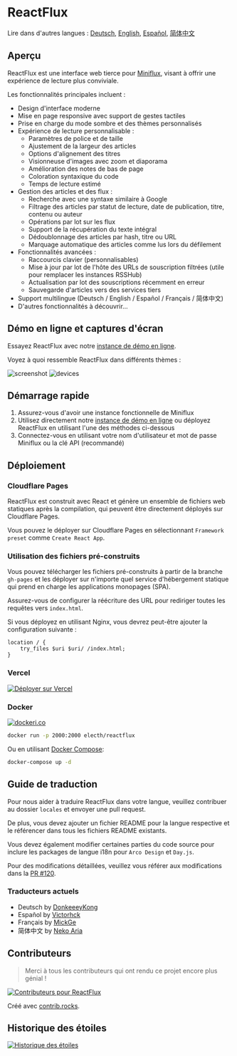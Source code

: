 # ReactFlux

Lire dans d'autres langues : [Deutsch](README.de-DE.md), [English](../README.md), [Español](README.es-ES.md), [简体中文](README.zh-CN.md)

## Aperçu

ReactFlux est une interface web tierce pour [Miniflux](https://github.com/miniflux/v2), visant à offrir une expérience de lecture plus conviviale.

Les fonctionnalités principales incluent :

- Design d'interface moderne
- Mise en page responsive avec support de gestes tactiles
- Prise en charge du mode sombre et des thèmes personnalisés
- Expérience de lecture personnalisable :
  - Paramètres de police et de taille
  - Ajustement de la largeur des articles
  - Options d'alignement des titres
  - Visionneuse d'images avec zoom et diaporama
  - Amélioration des notes de bas de page
  - Coloration syntaxique du code
  - Temps de lecture estimé
- Gestion des articles et des flux :
  - Recherche avec une syntaxe similaire à Google
  - Filtrage des articles par statut de lecture, date de publication, titre, contenu ou auteur
  - Opérations par lot sur les flux
  - Support de la récupération du texte intégral
  - Dédoublonnage des articles par hash, titre ou URL
  - Marquage automatique des articles comme lus lors du défilement
- Fonctionnalités avancées :
  - Raccourcis clavier (personnalisables)
  - Mise à jour par lot de l'hôte des URLs de souscription filtrées (utile pour remplacer les instances RSSHub)
  - Actualisation par lot des souscriptions récemment en erreur
  - Sauvegarde d'articles vers des services tiers
- Support multilingue (Deutsch / English / Español / Français / 简体中文)
- D'autres fonctionnalités à découvrir...

## Démo en ligne et captures d'écran

Essayez ReactFlux avec notre [instance de démo en ligne](https://reactflux.pages.dev).

Voyez à quoi ressemble ReactFlux dans différents thèmes :

![screenshot](../images/screenshot.png)
![devices](../images/devices.png)

## Démarrage rapide

1. Assurez-vous d'avoir une instance fonctionnelle de Miniflux
2. Utilisez directement notre [instance de démo en ligne](https://reactflux.pages.dev) ou déployez ReactFlux en utilisant l'une des méthodes ci-dessous
3. Connectez-vous en utilisant votre nom d'utilisateur et mot de passe Miniflux ou la clé API (recommandé)

## Déploiement

### Cloudflare Pages

ReactFlux est construit avec React et génère un ensemble de fichiers web statiques après la compilation, qui peuvent être directement déployés sur Cloudflare Pages.

Vous pouvez le déployer sur Cloudflare Pages en sélectionnant `Framework preset` comme `Create React App`.

### Utilisation des fichiers pré-construits

Vous pouvez télécharger les fichiers pré-construits à partir de la branche `gh-pages` et les déployer sur n'importe quel service d'hébergement statique qui prend en charge les applications monopages (SPA).

Assurez-vous de configurer la réécriture des URL pour rediriger toutes les requêtes vers `index.html`.

Si vous déployez en utilisant Nginx, vous devrez peut-être ajouter la configuration suivante :

```nginx
location / {
    try_files $uri $uri/ /index.html;
}
```

### Vercel

[![Déployer sur Vercel](https://vercel.com/button)](https://vercel.com/import/project?template=https://github.com/electh/ReactFlux)

### Docker

[![dockeri.co](https://dockerico.blankenship.io/image/electh/reactflux)](https://hub.docker.com/r/electh/reactflux)

```bash
docker run -p 2000:2000 electh/reactflux
```

Ou en utilisant [Docker Compose](../docker-compose.yml):

```bash
docker-compose up -d
```

<!-- ### Zeabur (Obsolète, non recommandé)

[![Déployer sur Zeabur](https://zeabur.com/button.svg)](https://zeabur.com/templates/OKXO3W) -->

## Guide de traduction

Pour nous aider à traduire ReactFlux dans votre langue, veuillez contribuer au dossier `locales` et envoyer une pull request.

De plus, vous devez ajouter un fichier README pour la langue respective et le référencer dans tous les fichiers README existants.

Vous devez également modifier certaines parties du code source pour inclure les packages de langue i18n pour `Arco Design` et `Day.js`.

Pour des modifications détaillées, veuillez vous référer aux modifications dans la [PR #120](https://github.com/electh/ReactFlux/pull/120).

### Traducteurs actuels

- Deutsch by [DonkeeeyKong](https://github.com/donkeeeykong)
- Español by [Victorhck](https://github.com/victorhck)
- Français by [MickGe](https://github.com/MickGe)
- 简体中文 by [Neko Aria](https://github.com/NekoAria)

## Contributeurs

> Merci à tous les contributeurs qui ont rendu ce projet encore plus génial !

<a href="https://github.com/electh/ReactFlux/graphs/contributors">
  <img src="https://contrib.rocks/image?repo=electh/ReactFlux" alt="Contributeurs pour ReactFlux" />
</a>

Créé avec [contrib.rocks](https://contrib.rocks).

## Historique des étoiles

[![Historique des étoiles](https://starchart.cc/electh/ReactFlux.svg)](https://starchart.cc/electh/ReactFlux)
